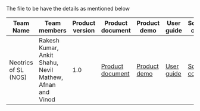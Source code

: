 

The file to be have the details as mentioned below

| Team Name | Team members | Product version | Product document | Product demo | User guide | Source code | Developer guide |
| ----- | ----- | ----- | ----- | ----- | ----- | ----- | ----- |
| Neotrics of SL (NOS)  | Rakesh Kumar, Ankit Shahu, Nevil Mathew, Afnan and Vinod | 1.0 | [Product document](https://docs.google.com/document/d/15whcHyXWZNyJ4pt-K555l2GPBuieoEdSArxsyeXpNNI/edit?usp=sharing) | [Product demo](https://drive.google.com/drive/u/0/folders/1wmex4KjsV2XdOf8Yj26nY3Gsqoc0DYAG) | [User guide](https://docs.google.com/document/d/1rO0XZOwzXAvgPQyj3awU2DfaBfqf0aJsIc4bHosLSxA/edit?usp=sharing) | [Source code](https://docs.google.com/document/d/1HiXIo0ThrJeeuw1glyrZ3UeqkqJgr_V8QmfhNXHyDuw/edit?usp=sharing) | [Developer guide](https://docs.google.com/document/d/1KzFfc9YQOtmIYVmDeHdKBYgH0aJi4vJZcMff914er6g/edit?usp=sharing) |
